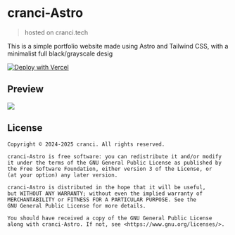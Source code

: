 # cranci-Astro
> hosted on cranci.tech
 
This is a simple portfolio website made using Astro and Tailwind CSS, with a minimalist full black/grayscale desig

[![Deploy with Vercel](https://vercel.com/button)](https://vercel.com/new/clone?repository-url=https://github.com/cranci1/cranci.xyz-Astro)

## Preview

<img src="https://raw.githubusercontent.com/cranci1/cranci.xyz-Astro/refs/heads/master/preview.png">


## License
```
Copyright © 2024-2025 cranci. All rights reserved.

cranci-Astro is free software: you can redistribute it and/or modify
it under the terms of the GNU General Public License as published by
the Free Software Foundation, either version 3 of the License, or
(at your option) any later version.

cranci-Astro is distributed in the hope that it will be useful,
but WITHOUT ANY WARRANTY; without even the implied warranty of
MERCHANTABILITY or FITNESS FOR A PARTICULAR PURPOSE. See the
GNU General Public License for more details.

You should have received a copy of the GNU General Public License
along with cranci-Astro. If not, see <https://www.gnu.org/licenses/>.
```
